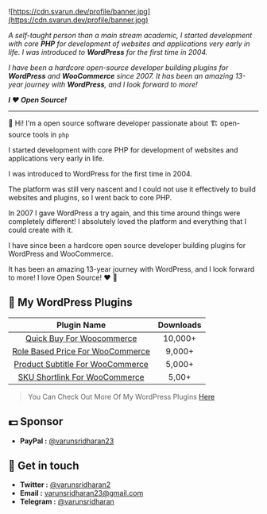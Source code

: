 ![https://cdn.svarun.dev/profile/banner.jpg](https://cdn.svarun.dev/profile/banner.jpg)


_A self-taught person than a main stream academic, I started development with core **PHP** for development of websites and applications very early in life. I was introduced to **WordPress** for the first time in 2004._

_I have been a hardcore open-source developer building plugins for **WordPress** and **WooCommerce** since 2007. It has been an amazing 13-year journey with **WordPress**, and I look forward to more!_

___I ❤️ Open Source!___



---


👋 Hi! I'm a open source software developer passionate about 🏗️ open-source tools in `php`

I started development with core PHP for development of websites and applications very early in life. 

I was introduced to WordPress for the first time in 2004.

The platform was still very nascent and I could not use it effectively to build websites and plugins, so I went back to core PHP.

In 2007 I gave WordPress a try again, and this time around things were completely different! I absolutely loved the platform and everything that I could create with it.

I have since been a hardcore open source developer building plugins for WordPress and WooCommerce.

It has been an amazing 13-year journey with WordPress, and I look forward to more! I love Open Source! ❤️    🙂

## 🔌  My WordPress Plugins
| Plugin Name | Downloads |
| :---: | :---: |
| [Quick Buy For Woocommerce](https://go.svarun.dev/wp/plugins/wcqb/) | 10,000+ |
| [Role Based Price For WooCommerce](https://go.svarun.dev/wp/plugins/wcrbp/) | 9,000+ |
| [Product Subtitle For WooCommerce](https://go.svarun.dev/wp/plugins/psfwc/) | 5,000+ |
| [SKU Shortlink For WooCommerce](https://go.svarun.dev/wp/plugins/skusfwc/) | 5,00+ |

>   You Can Check Out More Of My WordPress Plugins [Here](https://go.svarun.dev//wordpress/)
  

## 💵  Sponsor 
- **PayPal :** [@varunsridharan23](https://go.svarun.dev/donate/paypal/)

##  💌 Get in touch
- **Twitter :** [@varunsridharan2](https://go.svarun.dev/sm/twitter/)
- **Email :** [varunsridharan23@gmail.com](https://go.svarun.dev/)
- **Telegram :** [@varunsridharan](https://go.svarun.dev/sm/telegram/)
